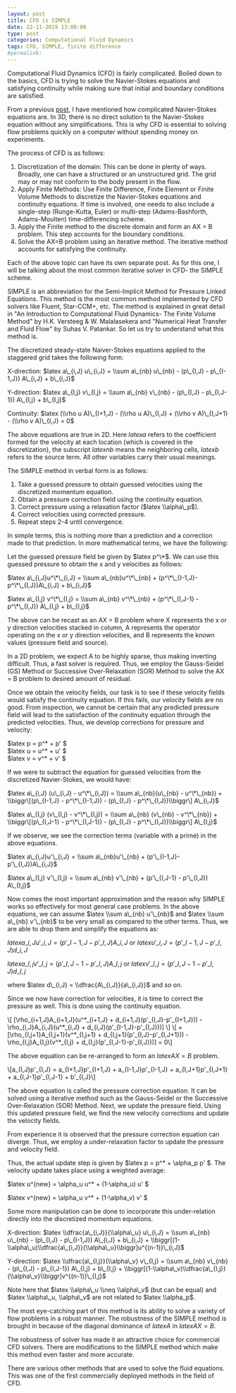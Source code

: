 ```yaml
---
layout: post
title: CFD is SIMPLE
date: 22-11-2019 13:00:00
type: post
categories: Computational Fluid Dynamics
tags: CFD, SIMPLE, finite difference
#permalink:
---
```


Computational Fluid Dynamics (CFD) is fairly complicated. Boiled down to the basics, CFD is trying to solve the Navier-Stokes equations and satisfying continuity while making sure that initial and boundary conditions are satisfied.

From a previous [post]({{site.base_url}}portfolio/appreciating-the-fluid-equations/), I have mentioned how complicated Navier-Stokes equations are. In 3D, there is no direct solution to the Navier-Stokes equation without any simplifications. This is why CFD is essential to solving flow problems quickly on a computer without spending money on experiments.

The process of CFD is as follows:

1.  Discretization of the domain: This can be done in plenty of ways. Broadly, one can have a structured or an unstructured grid. The grid may or may not conform to the body present in the flow.
2.  Apply Finite Methods: Use Finite Difference, Finite Element or Finite Volume Methods to discretize the Navier-Stokes equations and continuity equations. If time is involved, one needs to also include a single-step (Runge-Kutta, Euler) or multi-step (Adams-Bashforth, Adams-Moulten) time-differencing scheme.
3.  Apply the Finite method to the discrete domain and form an AX = B problem. This step accounts for the boundary conditions.
4.  Solve the AX=B problem using an iterative method. The iterative method accounts for satisfying the continuity.

Each of the above topic can have its own separate post. As for this one, I will be talking about the most common iterative solver in CFD- the SIMPLE scheme.

SIMPLE is an abbreviation for the Semi-Implicit Method for Pressure Linked Equations. This method is the most common method implemented by CFD solvers like Fluent, Star-CCM+, etc. The method is explained in great detail in "An Introduction to Computational Fluid Dynamics- The Finite Volume Method" by H.K. Versteeg & W. Malalasekera and "Numerical Heat Transfer and Fluid Flow" by Suhas V. Patankar. So let us try to understand what this method is.

The discretized steady-state Naiver-Stokes equations applied to the staggered grid takes the following form:

X-direction: $latex a\_{i,J} u\_{i,J} = \\sum a\_{nb} u\_{nb} - (p\_{I,J} - p\_{I-1,J}) A\_{i,J} + b\_{i,J}$

Y-direction: $latex a\_{I,j} v\_{I,j} = \\sum a\_{nb} v\_{nb} - (p\_{I,J} - p\_{I,J-1}) A\_{I,j} + b\_{I,j}$

Continuity: $latex (\\rho u A)\_{I+1,J} - (\\rho u A)\_{I,J} + (\\rho v A)\_{I,J+1} - (\\rho v A)\_{I,J} = 0$

The above equations are true in 2D. Here $latex a$ refers to the coefficient formed for the velocity at each location (which is covered in the discretization), the subscript $latex nb$ means the neighboring cells, $latex b$ refers to the source term. All other variables carry their usual meanings.

The SIMPLE method in verbal form is as follows:

1.  Take a guessed pressure to obtain guessed velocities using the discretized momentum equation.
2.  Obtain a pressure correction field using the continuity equation.
3.  Correct pressure using a relaxation factor ($latex \\alpha\_p$).
4.  Correct velocities using corrected pressure.
5.  Repeat steps 2-4 until convergence.

In simple terms, this is nothing more than a prediction and a correction made to that prediction. In more mathematical terms, we have the following:

Let the guessed pressure field be given by $latex p^\*$. We can use this guessed pressure to obtain the x and y velocities as follows:

$latex a\_{i,J}u^\*\_{i,J} = \\sum a\_{nb}u^\*\_{nb} + (p^\*\_{I-1,J}-p^\*\_{I,J})A\_{i,J} + b\_{i,J}$

$latex a\_{I,j} v^\*\_{I,j} = \\sum a\_{nb} v^\*\_{nb} + (p^\*\_{I,J-1} - p^\*\_{I,J}) A\_{I,j} + b\_{I,j}$

The above can be recast as an AX = B problem where X represents the x or y direction velocities stacked in column, A represents the operator operating on the x or y direction velocities, and B represents the known values (pressure field and source).

In a 2D problem, we expect A to be highly sparse, thus making inverting difficult. Thus, a fast solver is required. Thus, we employ the Gauss-Seidel (GS) Method or Successive Over-Relaxation (SOR) Method to solve the AX = B problem to desired amount of residual.

Once we obtain the velocity fields, our task is to see if these velocity fields would satisfy the continuity equation. If this fails, our velocity fields are no good. From inspection, we cannot be certain that any predicted pressure field will lead to the satisfaction of the continuity equation through the predicted velocities. Thus, we develop corrections for pressure and velocity:

$latex p = p^\* + p' $  
$latex u = u^\* + u' $  
$latex v = v^\* + v' $

If we were to subtract the equation for guessed velocities from the discretized Navier-Stokes, we would have:

$latex a\_{i,J} (u\_{i,J} - u^\*\_{i,J}) = \\sum a\_{nb}(u\_{nb} - u^\*\_{nb}) + \\biggr\[(p\_{I-1,J} - p^\*\_{I-1,J}) - (p\_{I,J} - p^\*\_{I,J})\\biggr\] A\_{i,J}$

$latex a\_{I,j} (v\_{I,j} - v^\*\_{I,j}) = \\sum a\_{nb} (v\_{nb} - v^\*\_{nb}) + \\biggr\[(p\_{I,J-1} - p^\*\_{I,J-1}) - (p\_{I,J} - p^\*\_{I,J})\\biggr\] A\_{I,j}$

If we observe, we see the correction terms (variable with a prime) in the above equations.

$latex a\_{i,J}u'\_{i,J} = \\sum a\_{nb}u'\_{nb} + (p'\_{I-1,J}-p'\_{I,J})A\_{i,J}$

$latex a\_{I,j} v'\_{I,j} = \\sum a\_{nb} v'\_{nb} + (p'\_{I,J-1} - p'\_{I,J}) A\_{I,j}$

Now comes the most important approximation and the reason why SIMPLE works so effectively for most general case problems. In the above equations, we can assume $latex \\sum a\_{nb} u'\_{nb}$ and $latex \\sum a\_{nb} v'\_{nb}$ to be very small as compared to the other terms. Thus, we are able to drop them and simplify the equations as:

$latex a\_{i,J}u'\_{i,J} = (p'\_{I-1,J}-p'\_{I,J})A\_{i,J}$ or $latex u'\_{i,J} = (p'\_{I-1,J}-p'\_{I,J})d\_{i,J}$

$latex a\_{I,j} v'\_{I,j} = (p'\_{I,J-1} - p'\_{I,J}) A\_{I,j}$ or $latex v'\_{I,j} = (p'\_{I,J-1} - p'\_{I,J}) d\_{I,j}$

where $latex d\_{i,J} = \\dfrac{A\_{i,J}}{a\_{i,J}}$ and so on.

Since we now have correction for velocities, it is time to correct the pressure as well. This is done using the continuity equation.

\\[ [\\rho\_{i+1,J}A_{i+1,J}(u^\*\_{i+1,J} + d_{i+1,J}(p'\_{I,J}-p'\_{I+1,J})) - \\rho\_{i,J}A_{i,J}(u^\*\_{i,J} + d_{i,J}(p'\_{I-1,J}-p'\_{I,J}))] \\]
\\[ + [\\rho\_{I,j+1}A_{I,j+1}(v^\*\_{I,j+1} + d_{I,j+1}(p'\_{I,J}-p'\_{I,J+1})) - \\rho\_{I,j}A_{I,j}(v^\*\_{I,j} + d_{I,j}(p'\_{I,J-1}-p'\_{I,J}))] = 0\\]

The above equation can be re-arranged to form an $latex AX=B$ problem.

\\[a\_{I,J}p'\_{I,J} = a\_{I+1,J}p'\_{I+1,J} + a\_{I-1,J}p'\_{I-1,J} + a\_{I,J+1}p'\_{I,J+1} + a\_{I,J-1}p'\_{I,J-1} + b'\_{I,J}\\]

The above equation is called the pressure correction equation. It can be solved using a iterative method such as the Gauss-Seidel or the Successive Over-Relaxation (SOR) Method. Next, we update the pressure field. Using this updated pressure field, we find the new velocity corrections and update the velocity fields.

From experience it is observed that the pressure correction equation can diverge. Thus, we employ a under-relaxation factor to update the pressure and velocity field.

Thus, the actual update step is given by $latex p = p^\* + \\alpha\_p p' $. The velocity update takes place using a weighted average:

$latex u^{new} = \\alpha\_u u^\* + (1-\\alpha\_u) u' $

$latex v^{new} = \\alpha\_u v^\* + (1-\\alpha\_v) v' $

Some more manipulation can be done to incorporate this under-relation directly into the discretized momentum equations.

X-direction: $latex \\dfrac{a\_{i,J}}{\\alpha\_u} u\_{i,J} = \\sum a\_{nb} u\_{nb} - (p\_{I,J} - p\_{I-1,J}) A\_{i,J} + b\_{i,J} + \\biggr[(1-\\alpha\_u)\\dfrac{a\_{i,J}}{\\alpha\_u}\\biggr]u^{(n-1)}\_{i,J}$

Y-direction: $latex \\dfrac{a\_{I,j}}{\\alpha\_v} v\_{I,j} = \\sum a\_{nb} v\_{nb} - (p\_{I,J} - p\_{I,J-1}) A\_{I,j} + b\_{I,j} + \\biggr[(1-\\alpha\_v)\\dfrac{a\_{I,j}}{\\alpha\_v}\\biggr]v^{(n-1)}\_{I,j}$

Note here that $latex \\alpha\_u \\neq \\alpha\_v$ (but can be equal) and $latex \\alpha\_u, \\alpha\_v$ are not related to $latex \\alpha_p$.

The most eye-catching part of this method is its ability to solve a variety of flow problems in a robust manner. The robustness of the SIMPLE method is brought in because of the diagonal dominance of $latex A$ in $latex AX=B$.

The robustness of solver has made it an attractive choice for commercial CFD solvers. There are modifications to the SIMPLE method which make this method even faster and more accurate.

There are various other methods that are used to solve the fluid equations. This was one of the first commercially deployed methods in the field of CFD.
